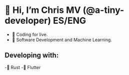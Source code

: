 # 👋 Hi, I’m Chris MV (@a-tiny-developer) ES/ENG
- 💜 Coding for live.
- 🌱 Software Development and Machine Learning.
## Developing with:
-🦀 Rust
-💙 Flutter
